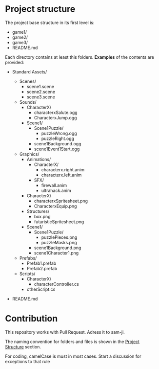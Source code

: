 # Project structure

The project base structure in its first level is:


 * game1/
 * game2/
 * game3/
 * README.md

Each directory contains at least this folders. __Examples__ of the contents are provided:

 
 * Standard Assets/
   * Scenes/
     * scene1.scene
     * scene2.scene
     * scene3.scene
   * Sounds/
     * CharacterX/
     	* characterxSalute.ogg
     	* CharacterxJump.ogg
     * Scene1/
     	* Scene1Puzzle/
     		* puzzleWrong.ogg
     		* puzzleRight.ogg 
     	* scene1Background.ogg
     	* scene1Event1Start.ogg
   * Graphics/
   	  * Animations/
     	* CharacterX/
     		* characterx.right.anim 
     		* characterx.left.anim 
     	* SFX/
     		* firewall.anim 
     		* ultrahack.anim 
      * CharacterX/
     	* characterxSpritesheet.png
     	* CharacterxEquip.png
      * Structures/
     	* box.png
     	* futuristicSpritesheet.png  
      * Scene1/
     	* Scene1Puzzle/
     		* puzzlePieces.png
     		* puzzleMasks.png 
     	* scene1Background.png
     	* scene1Character1.png 
   * Prefabs/
		* Prefab1.prefab
    	* Prefab2.prefab
   * Scripts/
        * CharacterX/
     	   * characterController.cs
     	* otherScript.cs
      
 * README.md

# Contribution

This repository works with Pull Request. Adress it to sam-ji.

The naming convention for folders and files is shown in the [Project Structure](#ProjectStructure) section.

For coding, camelCase is must in most cases. Start a discussion for exceptions to that rule 

